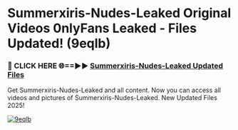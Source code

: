 # Summerxiris-Nudes-Leaked Original Videos 0nlyFans Leaked - Files Updated! (9eqlb)

<h3>🔴 CLICK HERE 🌐==►► <a href="https://tinyurl.com/yc6ubb5a" rel="nofollow">Summerxiris-Nudes-Leaked Updated Files</a></h3>

Get Summerxiris-Nudes-Leaked and all content. Now you can access all videos and pictures of Summerxiris-Nudes-Leaked. New Updated Files 2025!

[![9eqlb](https://i.imgur.com/7eu0CRL.gif)](https://tinyurl.com/yc6ubb5a)
